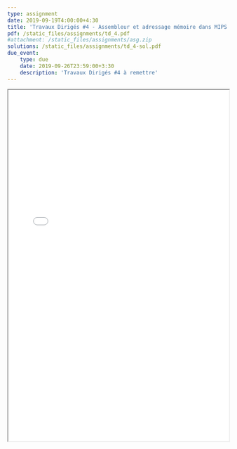 ```yaml
---
type: assignment
date: 2019-09-19T4:00:00+4:30
title: 'Travaux Dirigés #4 - Assembleur et adressage mémoire dans MIPS'
pdf: /static_files/assignments/td_4.pdf
#attachment: /static_files/assignments/asg.zip
solutions: /static_files/assignments/td_4-sol.pdf
due_event:
    type: due
    date: 2019-09-26T23:59:00+3:30
    description: 'Travaux Dirigés #4 à remettre'
---
```

<iframe src="{{ page.pdf | prepend: site.baseurl | prepend : site.url}}" width="100%" height="800em"></iframe>
